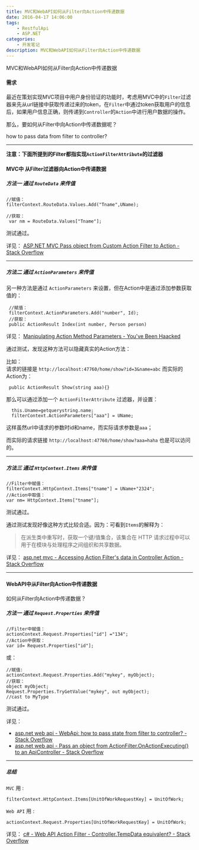 ```yaml
---
title: MVC和WebAPI如何从Filter向Action中传递数据
date: 2016-04-17 14:06:00
tags:
    - RestfulApi
    - ASP.NET
categories: 
    - 开发笔记
description: MVC和WebAPI如何从Filter向Action中传递数据
---
```


MVC和WebAPI如何从Filter向Action中传递数据

#### 需求 

最近在策划实现MVC项目中用户身份验证的功能时，考虑用MVC中的`Filter`过滤器来先从url链接中获取传递过来的token，在`Filter`中通过token获取用户的信息后，如果用户信息正确，则传递到`Controller`的`Action`中进行用户数据的操作。

那么，要如何从Filter中向Action中传递数据呢？  

how to pass data from filter to controller?  

*** 

**注意：下面所提到的Filter都指实现`ActionFilterAttribute`的过滤器**

#### MVC中 从Filter过滤器向Action中传递数据 

##### 方法一 通过 `RouteData` 来传值

```
//赋值：
filterContext.RouteData.Values.Add("Tname",UName);

//获取：
 var nm = RouteData.Values["Tname"]; 
```

测试通过。

详见： [ASP.NET MVC Pass object from Custom Action Filter to Action - Stack Overflow](http://stackoverflow.com/questions/1809042/asp-net-mvc-pass-object-from-custom-action-filter-to-action)

*** 

##### 方法二 通过 `ActionParameters` 来传值  

另一种方法是通过 `ActionParameters` 来设置，但在Action中是通过添加参数获取值的：  

```
 //赋值：  
 filterContext.ActionParameters.Add("number", Id);
 //获取：  
 public ActionResult Index(int number, Person person)
```

详见： [Manipulating Action Method Parameters - You've Been Haacked](http://haacked.com/archive/2010/02/21/manipulating-action-method-parameters.aspx/)

通过测试，发现这种方法可以隐藏真实的Action方法：

比如：  
请求的链接是 `http://localhost:47760/home/show?id=3&name=abc` 
而实际的Action为：  

```
 public ActionResult Show(string aaa){}
```

那么可以通过添加一个 `ActionFilterAttribute` 过滤器，并设置：

```
  this.Uname=getquerystring.name;
  filterContext.ActionParameters["aaa"] = UName;
```

这样虽然url中请求的参数时id和name，而实际请求参数是`aaa`；  

而实际的请求链接 `http://localhost:47760/home/show?aaa=haha` 也是可以访问的。 

*** 

##### 方法三 通过 `HttpContext.Items` 来传值

```
//Filter中赋值：  
filterContext.HttpContext.Items["tname"] = UName+"2324";
//Action中取值：  
var nm= HttpContext.Items["tname"];
```

测试通过。

通过测试发现好像这种方式比较合适。因为：可看到`Items`的解释为：  

> 在派生类中重写时，获取一个键/值集合，该集合在 HTTP 请求过程中可以用于在模块与处理程序之间组织和共享数据。

详见： [asp.net mvc - Accessing Action Filter&#39;s data in Controller Action - Stack Overflow](http://stackoverflow.com/questions/7039231/accessing-action-filters-data-in-controller-action)

*** 

#### WebAPI中从Filter向Action中传递数据

如何从Filter向Action中传递数据？

##### 方法一 通过 `Request.Properties` 来传值

```
//Filter中赋值：  
actionContext.Request.Properties["id"] ="134";
//Action中获取： 
var id= Request.Properties["id"];

```

或：

```
//赋值:  
actionContext.Request.Properties.Add("mykey", myObject);
//获取：  
object myObject;
Request.Properties.TryGetValue("mykey", out myObject);
//cast to MyType
```

测试通过。

详见： 
* [asp.net web api - WebApi: how to pass state from filter to controller? - Stack Overflow](http://stackoverflow.com/questions/15059161/webapi-how-to-pass-state-from-filter-to-controller)
* [asp.net web api - Pass an object from ActionFilter.OnActionExecuting() to an ApiController - Stack Overflow](http://stackoverflow.com/questions/28357141/pass-an-object-from-actionfilter-onactionexecuting-to-an-apicontroller)

*** 

##### 总结

`MVC` 用 : 

```
filterContext.HttpContext.Items[UnitOfWorkRequestKey] = UnitOfWork;
```

`Web API` 用 :  

```
actionContext.Request.Properties[UnitOfWorkRequestKey] = UnitOfWork;
```

详见： [c# - Web API Action Filter - Controller.TempData equivalent? - Stack Overflow](http://stackoverflow.com/questions/14921041/web-api-action-filter-controller-tempdata-equivalent)
